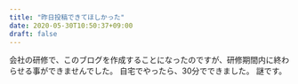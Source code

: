 ```yaml
---
title: "昨日投稿できてほしかった"
date: 2020-05-30T10:50:37+09:00
draft: false
---
```


会社の研修で、このブログを作成することになったのですが、研修期間内に終わらせる事ができませんでした。
自宅でやったら、30分でできました。
謎です。

